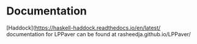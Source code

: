 # Documentation

[Haddock](https://haskell-haddock.readthedocs.io/en/latest/ documentation for LPPaver can be found at rasheedja.github.io/LPPaver/

